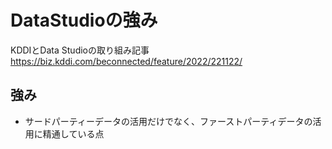 # DataStudioの強み
KDDIとData Studioの取り組み記事　https://biz.kddi.com/beconnected/feature/2022/221122/
## 強み
- サードパーティーデータの活用だけでなく、ファーストパーティデータの活用に精通している点
